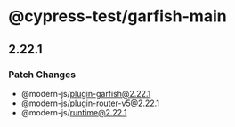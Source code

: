 # @cypress-test/garfish-main

## 2.22.1

### Patch Changes

- @modern-js/plugin-garfish@2.22.1
- @modern-js/plugin-router-v5@2.22.1
- @modern-js/runtime@2.22.1
